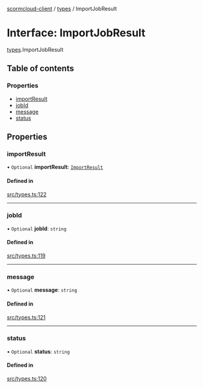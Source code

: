 [scormcloud-client](../README.md) / [types](../modules/types.md) / ImportJobResult

# Interface: ImportJobResult

[types](../modules/types.md).ImportJobResult

## Table of contents

### Properties

- [importResult](types.ImportJobResult.md#importresult)
- [jobId](types.ImportJobResult.md#jobid)
- [message](types.ImportJobResult.md#message)
- [status](types.ImportJobResult.md#status)

## Properties

### importResult

• `Optional` **importResult**: [`ImportResult`](types.ImportResult.md)

#### Defined in

[src/types.ts:122](https://github.com/distributhor/scormcloud-client/blob/49508a5/src/types.ts#L122)

___

### jobId

• `Optional` **jobId**: `string`

#### Defined in

[src/types.ts:119](https://github.com/distributhor/scormcloud-client/blob/49508a5/src/types.ts#L119)

___

### message

• `Optional` **message**: `string`

#### Defined in

[src/types.ts:121](https://github.com/distributhor/scormcloud-client/blob/49508a5/src/types.ts#L121)

___

### status

• `Optional` **status**: `string`

#### Defined in

[src/types.ts:120](https://github.com/distributhor/scormcloud-client/blob/49508a5/src/types.ts#L120)
